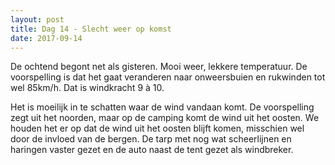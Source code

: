 ```yaml
---
layout: post
title: Dag 14 - Slecht weer op komst
date: 2017-09-14
---
```


De ochtend begont net als gisteren. Mooi weer, lekkere temperatuur. De voorspelling is dat het gaat veranderen naar onweersbuien en rukwinden tot wel 85km/h. Dat is windkracht 9 à 10.<br>

Het is moeilijk in te schatten waar de wind vandaan komt. De voorspelling zegt uit het noorden, maar op de camping komt de wind uit het oosten. We houden het er op dat de wind uit het oosten blijft komen, misschien wel  door de invloed van de bergen. De tarp met nog wat scheerlijnen en haringen vaster gezet en de auto naast de tent gezet als windbreker.<br>